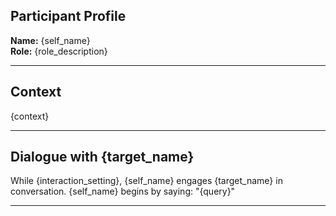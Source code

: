 ## Participant Profile

**Name:** {self_name}  
**Role:** {role_description}

---

## Context

{context}

---

## Dialogue with {target_name}

While {interaction_setting}, {self_name} engages {target_name} in conversation. {self_name} begins by saying: "{query}"

---
